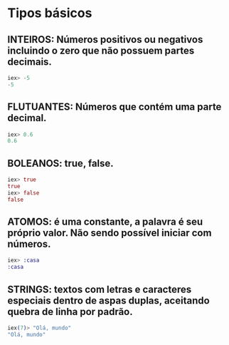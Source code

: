 # Tipos básicos

## INTEIROS: Números positivos ou negativos incluindo o zero que não possuem partes decimais.
```elixir
iex> -5
-5
```

## FLUTUANTES: Números que contém uma parte decimal.
```elixir
iex> 0.6
0.6
```

## BOLEANOS: true, false.
```elixir
iex> true
true
iex> false
false
```

## ATOMOS: é uma constante, a palavra é seu próprio valor. Não sendo possível iniciar com números.
```elixir
iex> :casa
:casa
```

## STRINGS: textos com letras e caracteres especiais dentro de aspas duplas, aceitando quebra de linha por padrão.
```elixir
iex(7)> "Olá, mundo"
"Olá, mundo"
```